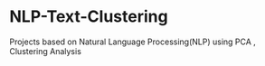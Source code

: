 # NLP-Text-Clustering
Projects based on Natural Language Processing(NLP) using PCA , Clustering Analysis
